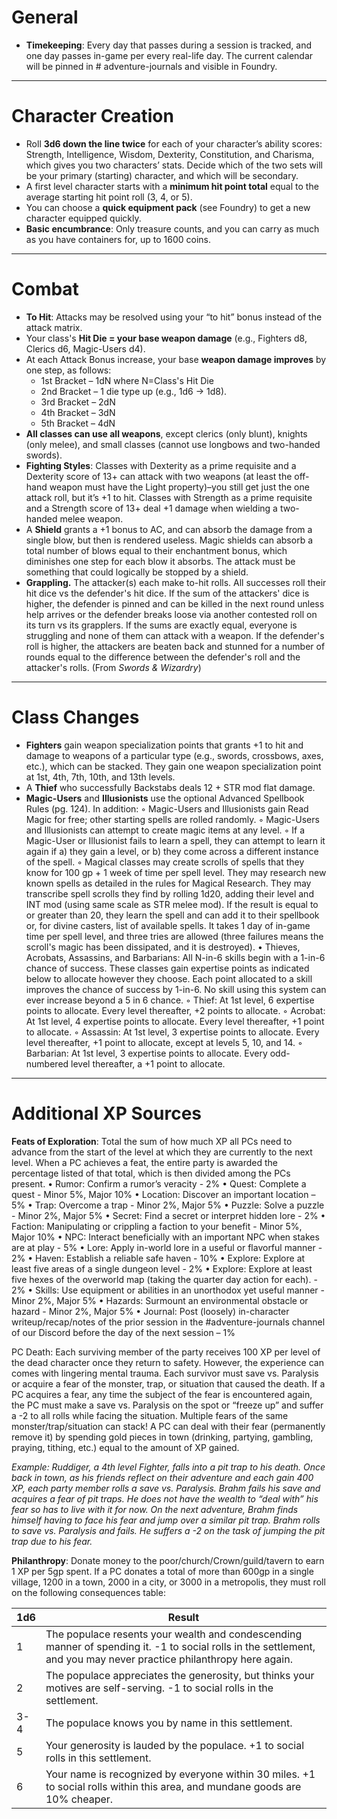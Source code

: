 # General
- **Timekeeping**: Every day that passes during a session is tracked, and one day passes in-game per every real-life day. The current calendar will be pinned in # adventure-journals and visible in Foundry.

---

# Character Creation
- Roll **3d6 down the line twice** for each of your character’s ability scores: Strength, Intelligence, Wisdom, Dexterity, Constitution, and Charisma, which gives you two characters’ stats. Decide which of the two sets will be your primary (starting) character, and which will be secondary.
- A first level character starts with a **minimum hit point total** equal to the average starting hit point roll (3, 4, or 5).
- You can choose a **quick equipment pack** (see Foundry) to get a new character equipped quickly.
- **Basic encumbrance**: Only treasure counts, and you can carry as much as you have containers for, up to 1600 coins.
  
---

# Combat

- **To Hit**: Attacks may be resolved using your “to hit” bonus instead of the attack matrix.
- Your class's **Hit Die = your base weapon damage** (e.g., Fighters d8, Clerics d6, Magic-Users d4).
- At each Attack Bonus increase, your base **weapon damage improves** by one step, as follows:
  - 1st Bracket – 1dN where N=Class's Hit Die
  - 2nd Bracket – 1 die type up (e.g., 1d6 -> 1d8).
  - 3rd Bracket – 2dN
  - 4th Bracket – 3dN
  - 5th Bracket – 4dN
- **All classes can use all weapons**, except clerics (only blunt), knights (only melee), and small classes (cannot use longbows and two-handed swords).
- **Fighting Styles**: Classes with Dexterity as a prime requisite and a Dexterity score of 13+ can attack with two weapons (at least the off-hand weapon must have the Light property)–you still get just the one attack roll, but it’s +1 to hit. Classes with Strength as a prime requisite and a Strength score of 13+ deal +1 damage when wielding a two-handed melee weapon.
- A **Shield** grants a +1 bonus to AC, and can absorb the damage from a single blow, but then is rendered useless. Magic shields can absorb a total number of blows equal to their enchantment bonus, which diminishes one step for each blow it absorbs. The attack must be something that could logically be stopped by a shield.
- **Grappling.** The attacker(s) each make to-hit rolls. All successes roll their hit dice vs the defender's hit dice. If the sum of the attackers' dice is higher, the defender is pinned and can be killed in the next round unless help arrives or the defender breaks loose via another contested roll on its turn vs its grapplers. If the sums are exactly equal, everyone is struggling and none of them can attack with a weapon. If the defender's roll is higher, the attackers are beaten back and stunned for a number of rounds equal to the difference between the defender's roll and the attacker's rolls. (From *Swords & Wizardry*)

---

# Class Changes
- **Fighters** gain weapon specialization points that grants +1 to hit and damage to weapons of a particular type (e.g., swords, crossbows, axes, etc.), which can be stacked. They gain one weapon specialization point at 1st, 4th, 7th, 10th, and 13th levels.
- A **Thief** who successfully Backstabs deals 12 + STR mod flat damage. 
- **Magic-Users** and **Illusionists** use the optional Advanced Spellbook Rules (pg. 124). In addition:
    ◦ Magic-Users and Illusionists gain Read Magic for free; other starting spells are rolled randomly.
    ◦ Magic-Users and Illusionists can attempt to create magic items at any level.
    ◦ If a Magic-User or Illusionist fails to learn a spell, they can attempt to learn it again if a) they gain a level, or b) they come across a different instance of the spell.
    ◦ Magical classes may create scrolls of spells that they know for 100 gp + 1 week of time per spell level. They may research new known spells as detailed in the rules for Magical Research. They may transcribe spell scrolls they find by rolling 1d20, adding their level and INT mod (using same scale as STR melee mod). If the result is equal to or greater than 20, they learn the spell and can add it to their spellbook or, for divine casters, list of available spells. It takes 1 day of in-game time per spell level, and three tries are allowed (three failures means the scroll's magic has been dissipated, and it is destroyed).
    • Thieves, Acrobats, Assassins, and Barbarians: All N-in-6 skills begin with a 1-in-6 chance of success. These classes gain expertise points as indicated below to allocate however they choose. Each point allocated to a skill improves the chance of success by 1-in-6. No skill using this system can ever increase beyond a 5 in 6 chance.
        ◦ Thief: At 1st level, 6 expertise points to allocate. Every level thereafter, +2 points to allocate. 
        ◦ Acrobat: At 1st level, 4 expertise points to allocate. Every level thereafter, +1 point to allocate.
        ◦ Assassin: At 1st level, 3 expertise points to allocate. Every level thereafter, +1 point to allocate, except at levels 5, 10, and 14. 
        ◦ Barbarian: At 1st level, 3 expertise points to allocate. Every odd-numbered level thereafter, a +1 point to allocate.

---

# Additional XP Sources
**Feats of Exploration**: Total the sum of how much XP all PCs need to advance from the start of the level at which they are currently to the next level. When a PC achieves a feat, the entire party is awarded the percentage listed of that total, which is then divided among the PCs present.
    • Rumor: Confirm a rumor’s veracity - 2%
    • Quest: Complete a quest - Minor 5%, Major 10%
    • Location: Discover an important location – 5%
    • Trap: Overcome a trap - Minor 2%, Major 5%
    • Puzzle: Solve a puzzle - Minor 2%, Major 5%
    • Secret: Find a secret or interpret hidden lore - 2%
    • Faction: Manipulating or crippling a faction to your benefit - Minor 5%, Major 10%
    • NPC: Interact beneficially with an important NPC when stakes are at play - 5%
    • Lore: Apply in-world lore in a useful or flavorful manner - 2%
    • Haven: Establish a reliable safe haven - 10%
    • Explore: Explore at least five areas of a single dungeon level - 2%
    • Explore: Explore at least five hexes of the overworld map (taking the quarter day action for each). - 2%
    • Skills: Use equipment or abilities in an unorthodox yet useful manner - Minor 2%, Major 5%
    • Hazards: Surmount an environmental obstacle or hazard - Minor 2%, Major 5% 
    • Journal: Post (loosely) in-character writeup/recap/notes of the prior session in the #adventure-journals channel of our Discord before the day of the next session – 1% 

PC Death: Each surviving member of the party receives 100 XP per level of the dead character once they return to safety. However, the experience can comes with lingering mental trauma. Each survivor must save vs. Paralysis or acquire a fear of the monster, trap, or situation that caused the death. If a PC acquires a fear, any time the subject of the fear is encountered again, the PC must make a save vs. Paralysis on the spot or “freeze up” and suffer a -2 to all rolls while facing the situation. Multiple fears of the same monster/trap/situation can stack! A PC can deal with their fear (permanently remove it) by spending gold pieces in town (drinking, partying, gambling, praying, tithing, etc.) equal to the amount of XP gained. 

**Example*: Ruddiger, a 4th level Fighter, falls into a pit trap to his death. Once back in town, as his friends reflect on their adventure and each gain 400 XP, each party member rolls a save vs. Paralysis. Brahm fails his save and acquires a fear of pit traps. He does not have the wealth to “deal with” his fear so has to live with it for now. On the next adventure, Brahm finds himself having to face his fear and jump over a similar pit trap. Brahm rolls to save vs. Paralysis and fails. He suffers a -2 on the task of jumping the pit trap due to his fear.*

**Philanthropy**: Donate money to the poor/church/Crown/guild/tavern to earn 1 XP per 5gp spent. 
If a PC donates a total of more than 600gp in a single village, 1200 in a town, 2000 in a city, or 3000 in a metropolis, they must roll on the following consequences table:


| 1d6 | Result | 
| --- | --- |
| 1 | The populace resents your wealth and condescending manner of spending it. -1 to social rolls in the settlement, and you may never practice philanthropy here again. |
| 2 | The populace appreciates the generosity, but thinks your motives are self-serving. -1 to social rolls in the settlement. |
| 3-4 | The populace knows you by name in this settlement. |
| 5 | Your generosity is lauded by the populace. +1 to social rolls in this settlement. |
| 6 | Your name is recognized by everyone within 30 miles. +1 to social rolls within this area, and mundane goods are 10% cheaper. |


